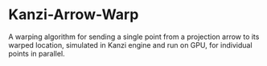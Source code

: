 # Kanzi-Arrow-Warp
A warping algorithm for sending a single point from a projection arrow to its warped location, simulated in Kanzi engine and run on GPU, for individual points in parallel.
